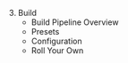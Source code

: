   3. Build
      * Build Pipeline Overview
      * Presets
      * Configuration
      * Roll Your Own
